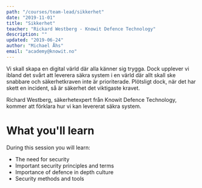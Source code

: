 ```yaml
---
path: "/courses/team-lead/sikkerhet"
date: "2019-11-01"
title: "Sikkerhet"
teacher: "Rickard Westberg - Knowit Defence Technology"
description: ""
updated: "2019-06-24"
author: "Michael Åhs"
email: "academy@knowit.no"
---
```


Vi skall skapa en digital värld där alla känner sig trygga. Dock upplever vi
ibland det svårt att leverera säkra system i en värld där allt skall ske
snabbare och säkerhetkraven inte är prioriterade. Plötsligt dock, när det har
skett en incident, så är säkerhet det viktigaste kravet.

Richard Westberg, säkerhetexpert från Knowit Defence Technology, kommer att
förklara hur vi kan levererat säkra system.

# What you'll learn

During this session you will learn:

- The need for security
- Important security principles and terms
- Importance of defence in depth culture
- Security methods and tools
